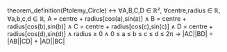 theorem_definition(Ptolemy_Circle) ↔
    ∀A,B,C,D ∈ ℝ², ∀centre,radius ∈ ℝ, ∀a,b,c,d ∈ ℝ,
    A = centre + radius[cos(a),sin(a)] ∧
    B = centre + radius[cos(b),sin(b)] ∧
    C = centre + radius[cos(c),sin(c)] ∧
    D = centre + radius[cos(d),sin(d)] ∧
    radius ≥ 0 ∧
    0 ≤ a ≤ b ≤ c ≤ d ≤ 2π →
    |AC||BD| = |AB||CD| + |AD||BC|
